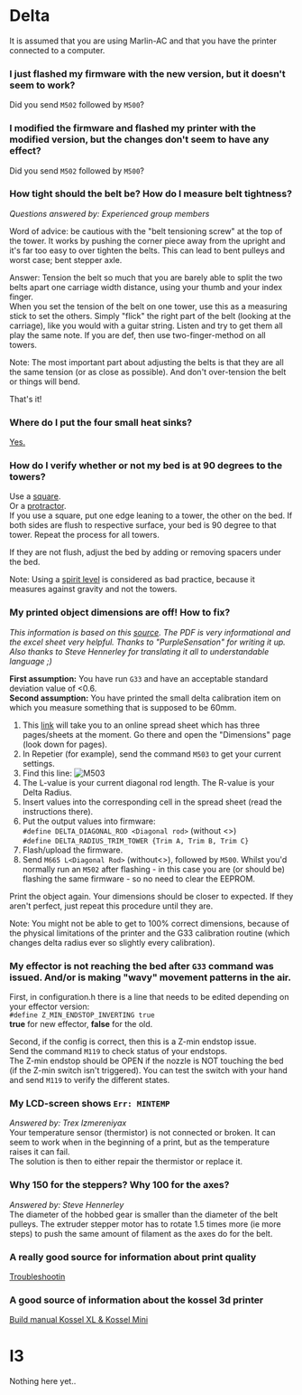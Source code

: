# Delta
It is assumed that you are using Marlin-AC and that you have the printer connected to a computer.  

### I just flashed my firmware with the new version, but it doesn't seem to work?
Did you send `M502` followed by `M500`?  

### I modified the firmware and flashed my printer with the modified version, but the changes don't seem to have any effect?
Did you send `M502` followed by `M500`?  

### How tight should the belt be? How do I measure belt tightness?
_Questions answered by: Experienced group members_  

Word of advice: be cautious with the "belt tensioning screw" at the top of the tower. It works by pushing the corner piece away from the upright and it's far too easy to over tighten the belts. This can lead to bent pulleys and worst case; bent stepper axle.

Answer: Tension the belt so much that you are barely able to split the two belts apart one carriage width distance, using your thumb and your index finger.  
When you set the tension of the belt on one tower, use this as a measuring stick to set the others. Simply "flick" the right part of the belt (looking at the carriage), like you would with a guitar string. Listen and try to get them all play the same note. If you are def, then use two-finger-method on all towers.

Note: The most important part about adjusting the belts is that they are all the same tension (or as close as possible). And don't over-tension the belt or things will bend.

That's it!

### Where do I put the four small heat sinks?
[Yes.](https://scontent-arn2-1.xx.fbcdn.net/v/t1.0-9/18222149_10155393945401052_8662556533068791986_n.jpg?oh=16f7b85c0b69fcfc6fffc38247b35b61&oe=5982E4AF)

### How do I verify whether or not my bed is at 90 degrees to the towers?
Use a [square](http://www.craftsmanspace.com/sites/default/files/free-knowledge-articles/steel_framing_square.jpg).  
Or a [protractor](https://joemainzone-ilyznmosqlw0zs.netdna-ssl.com/wp-content/uploads/2015/04/protractor-46461_1280-1020x560.png).  
If you use a square, put one edge leaning to a tower, the other on the bed. If both sides are flush to respective surface, your bed is 90 degree to that tower. Repeat the process for all towers.  

If they are not flush, adjust the bed by adding or removing spacers under the bed.

Note: Using a [spirit level](http://www.actavodirect.com/blog/wp-content/uploads/2015/10/Sprit-Level-3-1024x373.jpg) is considered as bad practice, because it measures against gravity and not the towers.

### My printed object dimensions are off! How to fix?
_This information is based on this [source](http://www.thingiverse.com/thing:1274733). The PDF is very informational and the excel sheet very helpful. Thanks to "PurpleSensation" for writing it up. Also thanks to Steve Hennerley for translating it all to understandable language ;)_  

**First assumption:** You have run `G33` and have an acceptable standard deviation value of <0.6.  
**Second assumption:** You have printed the small delta calibration item on which you measure something that is supposed to be 60mm.  
1. This [link](https://goo.gl/7nX3MF) will take you to an online spread sheet which has three pages/sheets at the moment. Go there and open the "Dimensions" page (look down for pages).  
2. In Repetier (for example), send the command `M503` to get your current settings.  
3. Find this line: ![M503](http://i.imgur.com/T0O5l0r.png)
4. The L-value is your current diagonal rod length. The R-value is your Delta Radius.
5. Insert values into the corresponding cell in the spread sheet (read the instructions there).
6. Put the output values into firmware:  
`#define DELTA_DIAGONAL_ROD <Diagonal rod>` (without <>)  
`#define DELTA_RADIUS_TRIM_TOWER {Trim A, Trim B, Trim C}`  
7. Flash/upload the firmware.
8. Send `M665 L<Diagonal Rod>` (without<>), followed by `M500`. Whilst you'd normally run an `M502` after flashing - in this case you are (or should be) flashing the same firmware - so no need to clear the EEPROM.

Print the object again. Your dimensions should be closer to expected. If they aren't perfect, just repeat this procedure until they are.

Note: You might not be able to get to 100% correct dimensions, because of the physical limitations of the printer and the G33 calibration routine (which changes delta radius ever so slightly every calibration).

### My effector is not reaching the bed after `G33` command was issued. And/or is making "wavy" movement patterns in the air.
First, in configuration.h there is a line that needs to be edited depending on your effector version:  
`#define Z_MIN_ENDSTOP_INVERTING true`  
**true** for new effector, **false** for the old.

Second, if the config is correct, then this is a Z-min endstop issue.  
Send the command `M119` to check status of your endstops.  
The Z-min endstop should be OPEN if the nozzle is NOT touching the bed (if the Z-min switch isn't triggered). You can test the switch with your hand and send `M119` to verify the different states.

### My LCD-screen shows `Err: MINTEMP`
_Answered by: Trex Izmereniyax_  
Your  temperature sensor (thermistor) is not connected or broken. It can seem to work when in the beginning of a print, but as the temperature raises it can fail.  
The solution is then to either repair the thermistor or replace it.

### Why 150 for the steppers? Why 100 for the axes?
_Answered by: Steve Hennerley_  
The diameter of the hobbed gear is smaller than the diameter of the belt pulleys. The extruder stepper motor has to rotate 1.5 times more (ie more steps) to push the same amount of filament as the axes do for the belt.

### A really good source for information about print quality
[Troubleshootin](https://www.simplify3d.com/support/print-quality-troubleshootin)

### A good source of information about the kossel 3d printer
[Build manual Kossel XL & Kossel Mini](https://www.youtube.com/watch?v=AXy1OFMEUTg&list=PLvkxDPeJpn0WRw8BBw0L_j8BxFcuTKI8N)

# I3
Nothing here yet..
